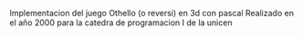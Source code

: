 Implementacion del juego Othello (o reversi) en 3d con pascal
Realizado en el año 2000 para la catedra de programacion I de la unicen